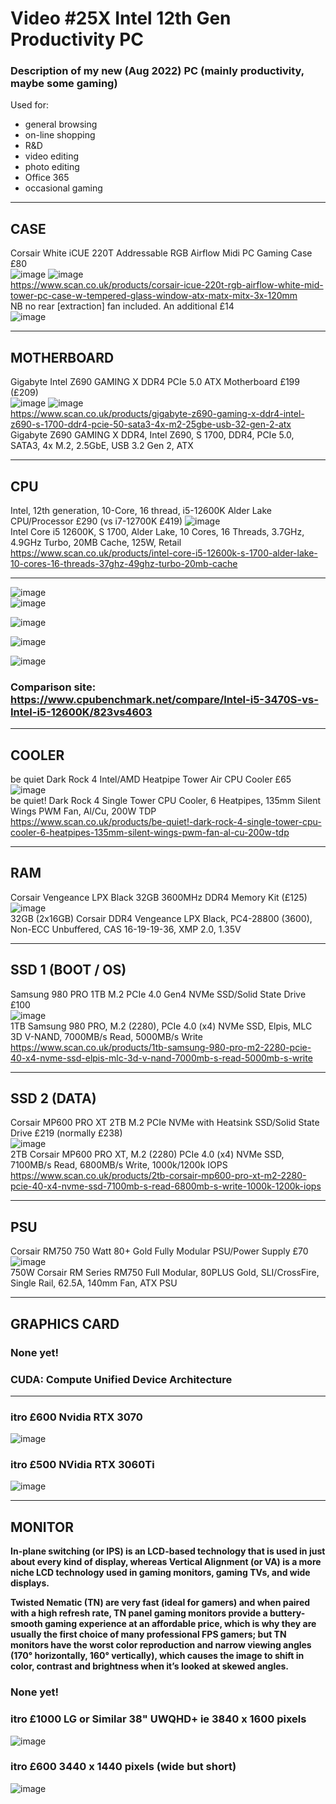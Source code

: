 # Video #25X Intel 12th Gen Productivity PC
### Description of my new (Aug 2022) PC (mainly productivity, maybe some gaming)  
Used for:
* general browsing
* on-line shopping
* R&D
* video editing
* photo editing
* Office 365
* occasional gaming

---
## CASE
Corsair White iCUE 220T Addressable RGB Airflow Midi PC Gaming Case £80   
![image](https://user-images.githubusercontent.com/20911308/188265571-99fb8aba-cc1e-4c78-b28e-11084e2fb345.png)
![image](https://user-images.githubusercontent.com/20911308/188266154-d56511d3-97c8-40e5-bfe1-9be88a66ae90.png)  
https://www.scan.co.uk/products/corsair-icue-220t-rgb-airflow-white-mid-tower-pc-case-w-tempered-glass-window-atx-matx-mitx-3x-120mm   
NB no rear [extraction] fan included. An additional £14  
![image](https://user-images.githubusercontent.com/20911308/188266909-e6d557a1-8aac-41bf-a35d-874e00430f1a.png)


---
## MOTHERBOARD  
Gigabyte Intel Z690 GAMING X DDR4 PCIe 5.0 ATX Motherboard £199 (£209)  
![image](https://user-images.githubusercontent.com/20911308/188265613-95e6a4df-b694-43b3-8245-f37c806ba10d.png)
![image](https://user-images.githubusercontent.com/20911308/188265631-50c64447-ddd7-47fc-b121-1a676d98704a.png)  
https://www.scan.co.uk/products/gigabyte-z690-gaming-x-ddr4-intel-z690-s-1700-ddr4-pcie-50-sata3-4x-m2-25gbe-usb-32-gen-2-atx  
Gigabyte Z690 GAMING X DDR4, Intel Z690, S 1700, DDR4, PCIe 5.0, SATA3, 4x M.2, 2.5GbE, USB 3.2 Gen 2, ATX  

---
## CPU
Intel, 12th generation, 10-Core, 16 thread, i5-12600K Alder Lake CPU/Processor £290  (vs i7-12700K £419)
![image](https://user-images.githubusercontent.com/20911308/188267075-e8ae2802-1082-4327-be48-a8172072c0da.png)  
Intel Core i5 12600K, S 1700, Alder Lake, 10 Cores, 16 Threads, 3.7GHz, 4.9GHz Turbo, 20MB Cache, 125W, Retail  
https://www.scan.co.uk/products/intel-core-i5-12600k-s-1700-alder-lake-10-cores-16-threads-37ghz-49ghz-turbo-20mb-cache  

---
![image](https://user-images.githubusercontent.com/20911308/188269157-c5e9eaca-78b3-4d2b-8607-9f8d3822ddb0.png)  
![image](https://user-images.githubusercontent.com/20911308/188269936-daf65862-c9dc-4735-8aad-b6874baaac49.png)   

![image](https://user-images.githubusercontent.com/20911308/188269007-48d56355-2929-4359-a90d-7b767ce03fdf.png)  

![image](https://user-images.githubusercontent.com/20911308/188269031-18208c6b-b08b-4388-be5d-b186c6064993.png)  

![image](https://user-images.githubusercontent.com/20911308/188269315-394eda8e-8897-4455-aa22-da4f4c978751.png)  

### Comparison site: https://www.cpubenchmark.net/compare/Intel-i5-3470S-vs-Intel-i5-12600K/823vs4603  


---
## COOLER
be quiet Dark Rock 4 Intel/AMD Heatpipe Tower Air CPU Cooler £65  
![image](https://user-images.githubusercontent.com/20911308/188265825-896a4cb7-de89-4859-a671-2646d2963ca5.png)  
be quiet! Dark Rock 4 Single Tower CPU Cooler, 6 Heatpipes, 135mm Silent Wings PWM Fan, Al/Cu, 200W TDP  
https://www.scan.co.uk/products/be-quiet!-dark-rock-4-single-tower-cpu-cooler-6-heatpipes-135mm-silent-wings-pwm-fan-al-cu-200w-tdp  

---
## RAM
Corsair Vengeance LPX Black 32GB 3600MHz DDR4 Memory Kit (£125)  
![image](https://user-images.githubusercontent.com/20911308/188265936-34e735be-5f88-4770-85d1-6dd44cdf39be.png)  
32GB (2x16GB) Corsair DDR4 Vengeance LPX Black, PC4-28800 (3600), Non-ECC Unbuffered, CAS 16-19-19-36, XMP 2.0, 1.35V  

---
## SSD 1 (BOOT / OS)  
Samsung 980 PRO 1TB M.2 PCIe 4.0 Gen4 NVMe SSD/Solid State Drive £100  
![image](https://user-images.githubusercontent.com/20911308/188265411-08a8e289-9433-4e4e-82e0-67314f4fc955.png)  
1TB Samsung 980 PRO, M.2 (2280), PCIe 4.0 (x4) NVMe SSD, Elpis, MLC 3D V-NAND, 7000MB/s Read, 5000MB/s Write  
https://www.scan.co.uk/products/1tb-samsung-980-pro-m2-2280-pcie-40-x4-nvme-ssd-elpis-mlc-3d-v-nand-7000mb-s-read-5000mb-s-write  

---
## SSD 2 (DATA)
Corsair MP600 PRO XT 2TB M.2 PCIe NVMe with Heatsink SSD/Solid State Drive £219 (normally £238)  
![image](https://user-images.githubusercontent.com/20911308/188265960-849274ee-c6cf-40d1-87eb-b2508c2369cc.png)  
2TB Corsair MP600 PRO XT, M.2 (2280) PCIe 4.0 (x4) NVMe SSD, 7100MB/s Read, 6800MB/s Write, 1000k/1200k IOPS  
https://www.scan.co.uk/products/2tb-corsair-mp600-pro-xt-m2-2280-pcie-40-x4-nvme-ssd-7100mb-s-read-6800mb-s-write-1000k-1200k-iops  

---
## PSU
Corsair RM750 750 Watt 80+ Gold Fully Modular PSU/Power Supply £70  
![image](https://user-images.githubusercontent.com/20911308/188265988-1451493d-2a6d-4b8b-a186-3ca404098f49.png)  
750W Corsair RM Series RM750 Full Modular, 80PLUS Gold, SLI/CrossFire, Single Rail, 62.5A, 140mm Fan, ATX PSU

---
## GRAPHICS CARD
### None yet! 
### CUDA: Compute Unified Device Architecture

---
### itro £600 Nvidia RTX 3070
![image](https://user-images.githubusercontent.com/20911308/188266550-9d2f0556-36f8-4824-a357-3bd3815b78ed.png)


### itro £500 NVidia RTX 3060Ti
![image](https://user-images.githubusercontent.com/20911308/188266480-85e36af7-9049-4ff6-8260-daeeea7e1abb.png)


---
## MONITOR
**In-plane switching (or IPS) is an LCD-based technology that is used in just about every kind of display, whereas Vertical Alignment (or VA) is a more niche LCD technology used in gaming monitors, gaming TVs, and wide displays.**

**Twisted Nematic (TN) are very fast (ideal for gamers) and when  paired with a high refresh rate, TN panel gaming monitors provide a buttery-smooth gaming experience at an affordable price, which is why they are usually the first choice of many professional FPS gamers; but TN monitors have the worst color reproduction and narrow viewing angles (170° horizontally, 160° vertically), which causes the image to shift in color, contrast and brightness when it’s looked at skewed angles.**

### None yet!
### itro £1000 LG or Similar 38" UWQHD+ ie 3840 x 1600 pixels
![image](https://user-images.githubusercontent.com/20911308/188266651-cf499379-975e-4bc5-8b71-6e2492fb61d3.png)

### itro £600 3440 x 1440 pixels (wide but short)  
![image](https://user-images.githubusercontent.com/20911308/188266713-74abea11-643a-46d1-94f7-b79b4c88dd50.png)



